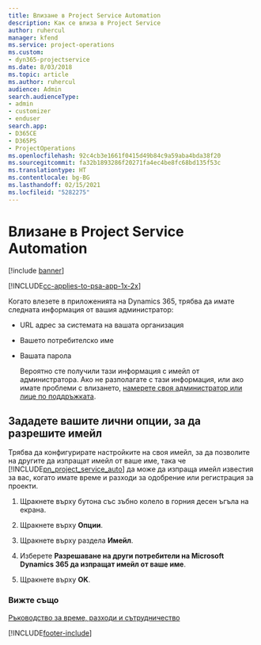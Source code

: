 ```yaml
---
title: Влизане в Project Service Automation
description: Как се влиза в Project Service
author: ruhercul
manager: kfend
ms.service: project-operations
ms.custom:
- dyn365-projectservice
ms.date: 8/03/2018
ms.topic: article
ms.author: ruhercul
audience: Admin
search.audienceType:
- admin
- customizer
- enduser
search.app:
- D365CE
- D365PS
- ProjectOperations
ms.openlocfilehash: 92c4cb3e1661f0415d49b84c9a59aba4bda38f20
ms.sourcegitcommit: fa32b1893286f20271fa4ec4be8fc68bd135f53c
ms.translationtype: HT
ms.contentlocale: bg-BG
ms.lasthandoff: 02/15/2021
ms.locfileid: "5282275"
---
```

# <a name="sign-in-to-project-service-automation"></a>Влизане в Project Service Automation

[!include [banner](../includes/psa-now-project-operations.md)]

[!INCLUDE[cc-applies-to-psa-app-1x-2x](../includes/cc-applies-to-psa-app-1x-2x.md)]

Когато влезете в приложенията на Dynamics 365, трябва да имате следната информация от вашия администратор:  
  
- URL адрес за системата на вашата организация  
  
- Вашето потребителско име  
  
- Вашата парола  
  
  Вероятно сте получили тази информация с имейл от администратора. Ако не разполагате с тази информация, или ако имате проблеми с влизането, [намерете своя администратор или лице по поддръжката](https://docs.microsoft.com/dynamics365/customerengagement/on-premises/basics/find-administrator-support).  
  
## <a name="set-your-personal-options-to-allow-email"></a>Зададете вашите лични опции, за да разрешите имейл  
 Трябва да конфигурирате настройките на своя имейл, за да позволите на другите да изпращат имейл от ваше име, така че [!INCLUDE[pn_project_service_auto](../includes/pn-project-service-auto.md)] да може да изпраща имейл известия за вас, когато имате време и разходи за одобрение или регистрация за проекти.  
  
1.  Щракнете върху бутона със зъбно колело в горния десен ъгъла на екрана.  
  
2.  Щракнете върху **Опции**.  
  
3.  Щракнете върху раздела **Имейл**.  
  
4.  Изберете **Разрешаване на други потребители на Microsoft Dynamics 365 да изпращат имейл от ваше име**.  
  
5.  Щракнете върху **OK**.  
  
### <a name="see-also"></a>Вижте също  
 [Ръководство за време, разходи и сътрудничество](../psa/time-expense-collaboration-guide.md)


[!INCLUDE[footer-include](../includes/footer-banner.md)]